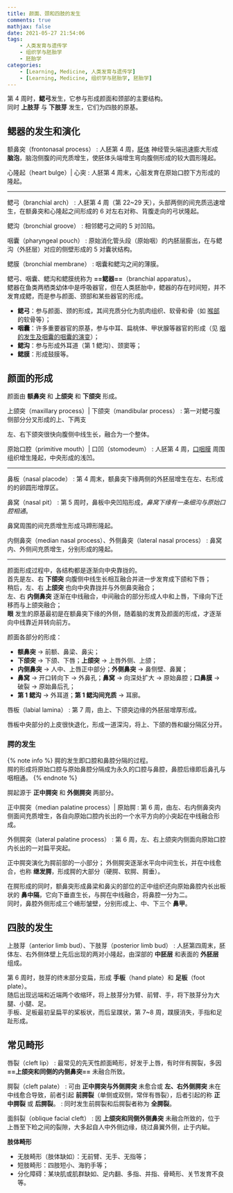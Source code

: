 ```yaml
---
title: 颜面、颈和四肢的发生
comments: true
mathjax: false
date: 2021-05-27 21:54:06
tags:
    - 人类发育与遗传学
    - 组织学与胚胎学
    - 胚胎学
categories:
    - [Learning, Medicine, 人类发育与遗传学]
    - [Learning, Medicine, 组织学与胚胎学, 胚胎学]
---
```


第 4 周时，**鳃弓**发生，它参与形成颜面和颈部的主要结构。<br/>
同时 **上肢芽** 与 **下肢芽** 发生，它们为四肢的原基。

<!-- more -->

## 鳃器的发生和演化

额鼻突（frontonasal process）
: 人胚第 4 周，<a href="{% post_path 人胚发生和早期发育 %}?highlight=胚体#胚体形成">胚体</a> 神经管头端迅速膨大形成 **脑泡**，脑泡侧腹的间充质增生，使胚体头端增生弯向腹侧形成的较大圆形隆起。

心隆起（heart bulge）| 心突
: 人胚第 4 周末，心脏发育在原始口腔下方形成的隆起。

----------------------------------------------------------------

鳃弓（branchial arch）
: 人胚第 4 周（第 22\~29 天），头部两侧的间充质迅速增生，在额鼻突和心隆起之间形成的 6 对左右对称、背腹走向的弓状隆起。

鳃沟（bronchial groove）
: 相邻鳃弓之间的 5 对凹陷。

咽囊（pharyngeal pouch）
: 原始消化管头段（原始咽）的内胚层膨出，在与鳃沟（外胚层）对应的侧壁形成的 5 对囊状结构。

鳃膜（bronchial membrane）
: 咽囊和鳃沟之间的薄膜。

鳃弓、咽囊、鳃沟和鳃膜统称为 **==鳃器==**（branchial apparatus）。<br/>
鳃器在鱼类两栖类幼体中是呼吸器官，但在人类胚胎中，鳃器的存在时间短，并不发育成鳃，而是参与颜面、颈部和某些器官的形成。

- **鳃弓**：参与颜面、颈的形成，其间充质分化为肌肉组织、软骨和骨（如 <a href="{% post_path 消化系统和呼吸系统的发生 %}?highlight=软骨#喉-气管和肺的发生">喉部</a> 的软骨等）；
- **咽囊**：许多重要器官的原基，参与中耳、扁桃体、甲状腺等器官的形成（见 <a href="{% post_path 消化系统和呼吸系统的发生 %}?highlight=咽囊#咽的发生及咽囊的咽囊的演变">咽的发生及咽囊的咽囊的演变</a>）；
- **鳃沟**：参与形成外耳道（第 1 鳃沟）、颈窦等；
- **鳃膜**：形成鼓膜等。

## 颜面的形成

颜面由 **额鼻突** 和 **上颌突** 和 **下颌突** 形成。

上颌突（maxillary process）| 下颌突（mandibular process）
: 第一对鳃弓腹侧部分分叉形成的上、下两支

左、右下颌突很快向腹侧中线生长，融合为一个整体。

原始口腔（primitive mouth）| 口凹（stomodeum）
: 人胚第 4 周，<a href="{% post_path 人胚发生和早期发育 %}?highlight=口咽膜#三胚层胚盘及相关结构的发生">口咽膜</a> 周围组织增生隆起，中央形成的浅凹。

----------------------------------------------------------------

鼻板（nasal placode）
: 第 4 周末，额鼻突下缘两侧的外胚层增生在左、右形成的的卵圆形增厚区。

鼻窝（nasal pit）
: 第 5 周时，鼻板中央凹陷形成，*鼻窝下缘有一条细沟与原始口腔相通*。

鼻窝周围的间充质增生形成马蹄形隆起。

内侧鼻突（median nasal process）、外侧鼻突（lateral nasal process）
: 鼻窝内、外侧间充质增生，分别形成的隆起。

----------------------------------------------------------------

颜面形成过程中，各结构都是逐渐向中央靠拢的。<br/>
首先是左、右 **下颌突** 向腹侧中线生长相互融合并进一步发育成下颌和下唇；<br/>
稍后，左、右 **上颌突** 也向中央靠拢并与外侧鼻突融合；<br/>
左、右 **内侧鼻突** 逐渐在中线融合，中间融合的部分形成人中和上唇，下缘向下迁移而与上颌突融合；<br/>
**眼** 发生的原基最初是在额鼻突下缘的外侧，随着脑的发育及颜面的形成，才逐渐向中线靠近并转向前方。

颜面各部分的形成：
- **额鼻突** → 前额、鼻梁、鼻尖；
- **下颌突** → 下颌、下唇；**上颌突** → 上唇外侧、上颌；
- **内侧鼻突** → 人中、上唇正中部分；**外侧鼻突** → 鼻侧壁、鼻翼；
- **鼻窝** → 开口转向下 → 外鼻孔；**鼻窝** → 向深处扩大 → 原始鼻腔；**口鼻膜** → 破裂 → 原始鼻后孔；
- **第 1 鳃沟** → 外耳道；**第 1 鳃沟间充质** → 耳廓。

唇板（labial lamina）
: 第 7 周，由上、下颌突边缘的外胚层增厚形成。

唇板中央部分的上皮很快退化，形成一道深沟，将上、下颌的唇和龈分隔区分开。

### 腭的发生

{% note info %}
腭的发生即口腔和鼻腔分隔的过程。<br/>
腭的形成将原始口腔与原始鼻腔分隔成为永久的口腔与鼻腔，鼻腔后缘即后鼻孔与咽相通。
{% endnote %}

腭起源于 **正中腭突** 和 **外侧腭突** 两部分。

正中腭突（median palatine process）| 原始腭
: 第 6 周，由左、右内侧鼻突内侧面间充质增生，各自向原始口腔内长出的一个水平方向的小突起在中线融合形成。

外侧腭突（lateral palatine process）
: 第 6 周，左、右上颌突内侧面向原始口腔内长出的一对扁平突起。

正中腭突演化为腭前部的一小部分；
外侧腭突逐渐水平向中间生长，并在中线愈合，也称 **继发腭**，形成腭的大部分（硬腭、软腭、腭垂）。

在腭形成的同时，额鼻突形成鼻梁和鼻尖的部位的正中组织还向原始鼻腔内长出板状的
**鼻中隔**，它向下垂直生长，与腭在中线融合，将鼻腔一分为二。<br/>
同时，鼻腔外侧形成三个嵴形皱壁，分别形成上、中、下三个 **鼻甲**。

## 四肢的发生

上肢芽（anterior limb bud）、下肢芽（posterior limb bud）
: 人胚第四周末，胚体左、右外侧体壁上先后出现的两对小隆起，由深部的 **中胚层** 和表面的 **外胚层** 组成。

第 6 周时，肢芽的终末部分变扁，形成 **手板**（hand plate）和 **足板**（foot
plate）。<br/>
随后出现远端和近端两个收缩环，将上肢芽分为臂、前臂、手，将下肢芽分为大腿、小腿、足。<br/>
手板、足板最初呈扁平的桨板状，而后呈蹼状，第 7\~8 周，蹼膜消失，手指和足趾形成。

## 常见畸形

唇裂（cleft lip）
: 最常见的先天性颜面畸形，好发于上唇，有时伴有腭裂，多因 **==上颌突和同侧的内侧鼻突==** 未融合所致。

腭裂（cleft palate）
: 可由 **正中腭突与外侧腭突** 未愈合或 **左、右外侧腭突** 未在中线愈合导致，前者引起
  **前腭裂**（单侧或双侧，常伴有唇裂），后者引起的称 **正中腭裂** 或 **后腭裂**。
: 同时发生前腭裂和后腭裂者称为 **全腭裂**。

面斜裂（oblique facial cleft）
: 因 **上颌突和同侧外侧鼻突** 未融合所致的，位于上唇至下睑之间的裂隙，大多起自人中外侧边缘，绕过鼻翼外侧，止于内眦。

**肢体畸形**
- 无肢畸形（肢体缺如）：无前臂、无手、无指等；
- 短肢畸形：四肢短小、海豹手等；
- 分化障碍：某块肌或肌群缺如、足内翻、多指、并指、骨畸形、关节发育不良等。
